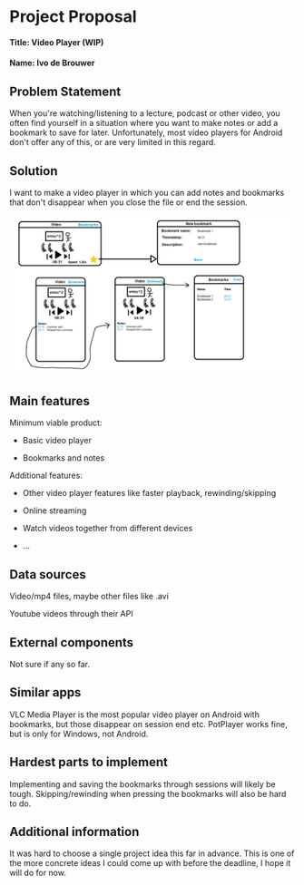 # Project Proposal
#### Title: Video Player (WIP)
#### Name: Ivo de Brouwer


## Problem Statement
When you're watching/listening to a lecture, podcast or other video, you often find yourself in a situation where you want to make notes or add a bookmark to save for later. Unfortunately, most video players for Android don't offer any of this, or are very limited in this regard.
	
## Solution
I want to make a video player in which you can add notes and bookmarks that don't disappear when you close the file or end the session.

![1](doc/project_proposal.png)
	
## Main features
Minimum viable product:

- Basic video player
	
- Bookmarks and notes

Additional features:

- Other video player features like faster playback, rewinding/skipping
	
- Online streaming
	
- Watch videos together from different devices

- ...
	
## Data sources
Video/mp4 files, maybe other files like .avi

Youtube videos through their API
	
	
## External components
Not sure if any so far.
	
## Similar apps
VLC Media Player is the most popular video player on Android with bookmarks, but those disappear on session end etc.
PotPlayer works fine, but is only for Windows, not Android.
	
## Hardest parts to implement
Implementing and saving the bookmarks through sessions will likely be tough. Skipping/rewinding when pressing the bookmarks will also be hard to do.

## Additional information
It was hard to choose a single project idea this far in advance. This is one of the more concrete ideas I could come up with before the deadline, I hope it will do for now.
